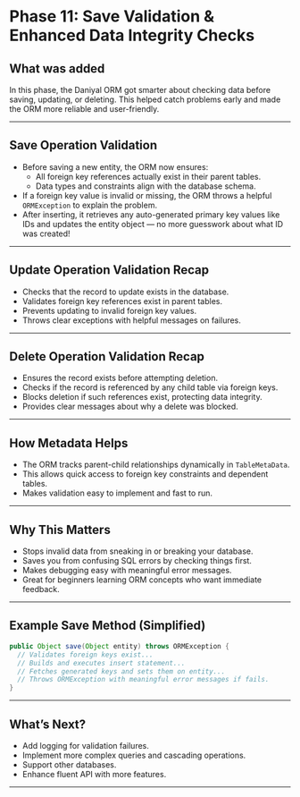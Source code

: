 # Phase 11: Save Validation & Enhanced Data Integrity Checks

## What was added

In this phase, the Daniyal ORM got smarter about checking data before saving, updating, or deleting. This helped catch problems early and made the ORM more reliable and user-friendly.

***

## Save Operation Validation

- Before saving a new entity, the ORM now ensures:
  - All foreign key references actually exist in their parent tables.
  - Data types and constraints align with the database schema.
- If a foreign key value is invalid or missing, the ORM throws a helpful `ORMException` to explain the problem.
- After inserting, it retrieves any auto-generated primary key values like IDs and updates the entity object — no more guesswork about what ID was created!

***

## Update Operation Validation Recap

- Checks that the record to update exists in the database.
- Validates foreign key references exist in parent tables.
- Prevents updating to invalid foreign key values.
- Throws clear exceptions with helpful messages on failures.

***

## Delete Operation Validation Recap

- Ensures the record exists before attempting deletion.
- Checks if the record is referenced by any child table via foreign keys.
- Blocks deletion if such references exist, protecting data integrity.
- Provides clear messages about why a delete was blocked.

***

## How Metadata Helps

- The ORM tracks parent-child relationships dynamically in `TableMetaData`.
- This allows quick access to foreign key constraints and dependent tables.
- Makes validation easy to implement and fast to run.

***

## Why This Matters

- Stops invalid data from sneaking in or breaking your database.
- Saves you from confusing SQL errors by checking things first.
- Makes debugging easy with meaningful error messages.
- Great for beginners learning ORM concepts who want immediate feedback.

***

## Example Save Method (Simplified)

```java
public Object save(Object entity) throws ORMException {
  // Validates foreign keys exist...
  // Builds and executes insert statement...
  // Fetches generated keys and sets them on entity...
  // Throws ORMException with meaningful error messages if fails.
}
```

***

## What’s Next?

- Add logging for validation failures.
- Implement more complex queries and cascading operations.
- Support other databases.
- Enhance fluent API with more features.

***